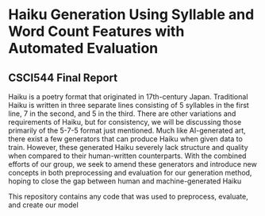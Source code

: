 # Haiku Generation Using Syllable and Word Count Features with Automated Evaluation
## CSCI544 Final Report

Haiku is a poetry format that originated in 17th-century Japan. Traditional Haiku is written in three separate lines consisting of 5 syllables in the first line, 7 in the second, and 5 in the third. There are other variations and requirements of Haiku, but for consistency, we will be discussing those primarily of the 5-7-5 format just mentioned. Much like AI-generated art, there exist a few generators that can produce Haiku when given data to train. However, these generated Haiku severely lack structure and quality when compared to their human-written counterparts. With the combined efforts of our group, we seek to amend these generators and introduce new concepts in both preprocessing and evaluation for our generation method, hoping to close the gap between human and machine-generated Haiku

This repository contains any code that was used to preprocess, evaluate, and create our model
